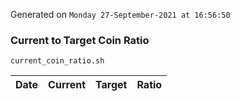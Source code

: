 Generated on `Monday 27-September-2021 at 16:56:50`

### Current to Target Coin Ratio
`current_coin_ratio.sh`

Date|Current|Target|Ratio
---|---|---|---
